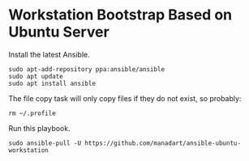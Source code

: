 # Workstation Bootstrap Based on Ubuntu Server

Install the latest Ansible.
```
sudo apt-add-repository ppa:ansible/ansible
sudo apt update
sudo apt install ansible
```

The file copy task will only copy files if they do not exist, so probably:
```
rm ~/.profile
```

Run this playbook.
```
sudo ansible-pull -U https://github.com/manadart/ansible-ubuntu-workstation
```
